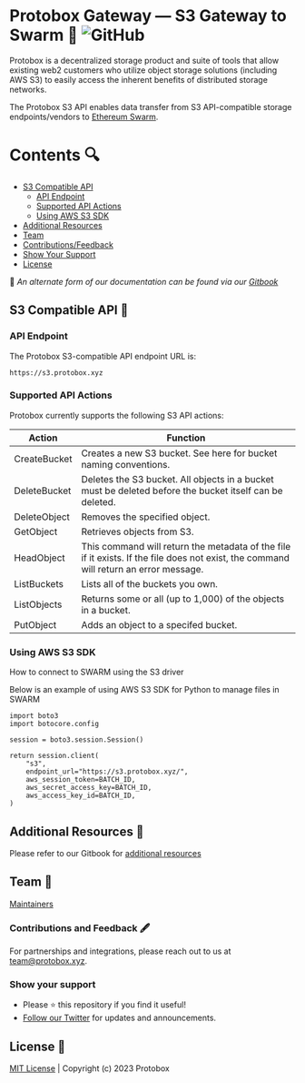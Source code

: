 # Protobox Gateway — S3 Gateway to Swarm 🐝 ![GitHub](https://img.shields.io/github/license/protobox-xyz/protobox-gateway?style=plastic) 

Protobox is a decentralized storage product and suite of tools that allow existing web2 customers who utilize object storage solutions (including AWS S3) to easily access the inherent benefits of distributed storage networks.

The Protobox S3 API enables data transfer from S3 API-compatible storage endpoints/vendors to [Ethereum Swarm](https://github.com/ethersphere).

# Contents 🔍
+ [S3 Compatible API](https://github.com/Protobox-xyz/protobox-gateway/edit/main/README.md#s3-compatible-api-)
  + [API Endpoint](https://github.com/Protobox-xyz/protobox-gateway/edit/main/README.md#api-endpoint)
  + [Supported API Actions](https://github.com/Protobox-xyz/protobox-gateway/edit/main/README.md#supported-api-actions)
  + [Using AWS S3 SDK](https://github.com/Protobox-xyz/protobox-gateway/edit/main/README.md#using-aws-s3-sdk)
+ [Additional Resources](https://github.com/Protobox-xyz/protobox-gateway/edit/main/README.md#additional-resources-)
+ [Team](https://github.com/Protobox-xyz/protobox-gateway/edit/main/README.md#team-)
+ [Contributions/Feedback](https://github.com/Protobox-xyz/protobox-gateway/edit/main/README.md#contributions-and-feedback-%EF%B8%8F)
+ [Show Your Support](https://github.com/Protobox-xyz/protobox-gateway/edit/main/README.md#show-your-support)
+ [License](https://github.com/Protobox-xyz/protobox-gateway/edit/main/README.md#license-)

📄 _An alternate form of our documentation can be found via our [Gitbook](https://docs.protobox.xyz/protobox-overview/what-is-protobox)_

## S3 Compatible API 🔌

### API Endpoint

The Protobox S3-compatible API endpoint URL is: 
~~~~
https://s3.protobox.xyz
~~~~~

### Supported API Actions

Protobox currently supports the following S3 API actions:

| Action      | Function |
| ----------- | ----------- |
| CreateBucket      | Creates a new S3 bucket. See here for bucket naming conventions.      |
| DeleteBucket   | Deletes the S3 bucket. All objects in a bucket must be deleted before the bucket itself can be deleted.        |
| DeleteObject | Removes the specified object.  |
| GetObject | Retrieves objects from S3. |
| HeadObject | This command will return the metadata of the file if it exists. If the file does not exist, the command will return an error message. |
| ListBuckets | Lists all of the buckets you own. |
| ListObjects | Returns some or all (up to 1,000) of the objects in a bucket. |
| PutObject | Adds an object to a specifed bucket. |


### Using AWS S3 SDK

How to connect to SWARM using the S3 driver

Below is an example of using AWS S3 SDK for Python to manage files in SWARM

~~~~
import boto3
import botocore.config

session = boto3.session.Session()

return session.client(
    "s3",
    endpoint_url="https://s3.protobox.xyz/",
    aws_session_token=BATCH_ID,
    aws_secret_access_key=BATCH_ID,
    aws_access_key_id=BATCH_ID,
)
~~~~

## Additional Resources 📙
Please refer to our Gitbook for [additional resources](https://docs.protobox.xyz/resources/glossary)

## Team 👥
[Maintainers](https://github.com/orgs/Protobox-xyz/people)


### Contributions and Feedback 🖋️
For partnerships and integrations, please reach out to us at team@protobox.xyz.

### Show your support
+ Please ⭐️ this repository if you find it useful!
+ [Follow our Twitter](https://twitter.com/protobox_xyz) for updates and announcements.

## License 📜

[MIT License](https://github.com/Protobox-xyz/protobox-gateway/blob/main/LICENSE) | Copyright (c) 2023 Protobox
